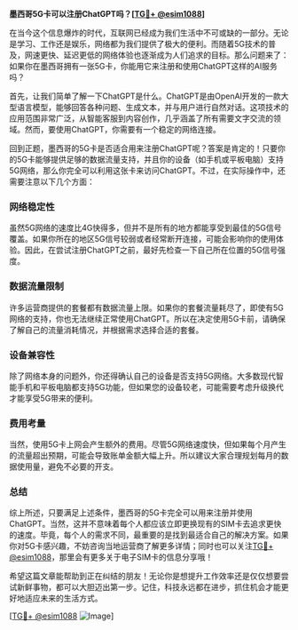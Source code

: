 **墨西哥5G卡可以注册ChatGPT吗？[[TG💪+ @esim1088](https://t.me/s/esim1088)]**

在当今这个信息爆炸的时代，互联网已经成为我们生活中不可或缺的一部分。无论是学习、工作还是娱乐，网络都为我们提供了极大的便利。而随着5G技术的普及，网速更快、延迟更低的网络体验也逐渐成为人们追求的目标。那么问题来了：如果你在墨西哥拥有一张5G卡，你能用它来注册和使用ChatGPT这样的AI服务吗？

首先，让我们简单了解一下ChatGPT是什么。ChatGPT是由OpenAI开发的一款大型语言模型，能够回答各种问题、生成文本，并与用户进行自然对话。这项技术的应用范围非常广泛，从智能客服到内容创作，几乎涵盖了所有需要文字交流的领域。然而，要使用ChatGPT，你需要有一个稳定的网络连接。

回到正题，墨西哥的5G卡是否适合用来注册ChatGPT呢？答案是肯定的！只要你的5G卡能够提供足够的数据流量支持，并且你的设备（如手机或平板电脑）支持5G网络，那么你完全可以利用这张卡来访问ChatGPT。不过，在实际操作中，还需要注意以下几个方面：

### 网络稳定性

虽然5G网络的速度比4G快得多，但并不是所有的地方都能享受到最佳的5G信号覆盖。如果你所在的地区5G信号较弱或者经常断开连接，可能会影响你的使用体验。因此，在尝试注册ChatGPT之前，最好先检查一下自己所在位置的5G信号强度。

### 数据流量限制

许多运营商提供的套餐都有数据流量上限。如果你的套餐流量耗尽了，即使有5G网络的支持，你也无法继续正常使用ChatGPT。所以在决定使用5G卡前，请确保了解自己的流量消耗情况，并根据需求选择合适的套餐。

### 设备兼容性

除了网络本身的问题外，你还得确认自己的设备是否支持5G网络。大多数现代智能手机和平板电脑都支持5G功能，但如果您的设备较老，可能需要考虑升级换代才能享受5G带来的便利。

### 费用考量

当然，使用5G卡上网会产生额外的费用。尽管5G网络速度快，但如果每个月产生的流量超出预期，可能会导致账单金额大幅上升。所以建议大家合理规划每月的数据使用量，避免不必要的开支。

### 总结

综上所述，只要满足上述条件，墨西哥的5G卡完全可以用来注册并使用ChatGPT。当然，这并不意味着每个人都应该立即更换现有的SIM卡去追求更快的速度。毕竟，每个人的需求不同，最重要的是找到最适合自己的解决方案。如果你对5G卡感兴趣，不妨咨询当地运营商了解更多详情；同时也可以关注[TG💪+ @esim1088](https://t.me/s/esim1088)，那里会有更多关于电子SIM卡的信息分享哦！

希望这篇文章能帮助到正在纠结的朋友！无论你是想提升工作效率还是仅仅想要尝试新鲜事物，都可以大胆迈出第一步。记住，科技永远都在进步，抓住机会才能更好地适应未来的生活方式。

[[TG💪+ @esim1088](https://t.me/s/esim1088) ![Image](https://i.postimg.cc/4NQfJmqS/Snipaste-2025-05-13-00-14-12.png)]